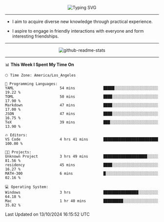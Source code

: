 <p align="center">
  <img src="https://readme-typing-svg.demolab.com?font=Fira+Code&weight=500&size=32&duration=2500&pause=1600&center=true&vCenter=true&random=false&width=1024&height=64&lines=Hi+there+%F0%9F%91%8B;I'm+delighted+you+could+make+it+here+%F0%9F%8E%89;I'm+Harry%2C+a+college+student+still+finding+my+way" alt="Typing SVG" />
</p>


---


- I aim to acquire diverse new knowledge through practical experience.

- I aspire to engage in friendly interactions with everyone and form interesting friendships.


---


<p align="center">
  <img src="https://github-readme-stats.vercel.app/api?username=Harry-Jing&show_icons=true" alt="github-readme-stats"/>
</p>


---

<!--START_SECTION:waka-->
📊 **This Week I Spent My Time On** 

```text
🕑︎ Time Zone: America/Los_Angeles

💬 Programming Languages: 
YAML                     54 mins             █████░░░░░░░░░░░░░░░░░░░░   19.22 % 
TOML                     50 mins             ████░░░░░░░░░░░░░░░░░░░░░   17.90 % 
Markdown                 47 mins             ████░░░░░░░░░░░░░░░░░░░░░   17.00 % 
JSON                     47 mins             ████░░░░░░░░░░░░░░░░░░░░░   16.75 % 
TeX                      39 mins             ███░░░░░░░░░░░░░░░░░░░░░░   13.90 % 

🔥 Editors: 
VS Code                  4 hrs 41 mins       █████████████████████████   100.00 % 

🐱‍💻 Projects: 
Unknown Project          3 hrs 49 mins       ████████████████████░░░░░   81.56 % 
residency                45 mins             ████░░░░░░░░░░░░░░░░░░░░░   16.27 % 
MATH-300                 6 mins              █░░░░░░░░░░░░░░░░░░░░░░░░   02.16 % 

💻 Operating System: 
Windows                  3 hrs               ████████████████░░░░░░░░░   64.18 % 
Mac                      1 hr 40 mins        █████████░░░░░░░░░░░░░░░░   35.82 % 
```


 Last Updated on 13/10/2024 16:15:52 UTC
<!--END_SECTION:waka-->
